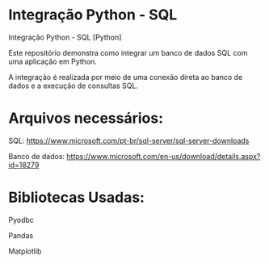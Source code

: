 # Integração Python - SQL
Integração Python - SQL [Python]

Este repositório demonstra como integrar um banco de dados SQL com uma aplicação em Python. 

A integração é realizada por meio de uma conexão direta ao banco de dados e a execução de consultas SQL.

# Arquivos necessários:
SQL:
https://www.microsoft.com/pt-br/sql-server/sql-server-downloads

Banco de dados:
https://www.microsoft.com/en-us/download/details.aspx?id=18279

# Bibliotecas Usadas:
Pyodbc

Pandas

Matplotlib